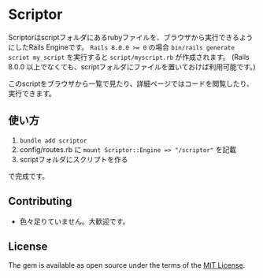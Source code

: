 # Scriptor

Scriptorはscriptフォルダにあるrubyファイルを、ブラウザから実行できるようにしたRails Engineです。
`Rails 8.0.0 >= 0` の場合 `bin/rails generate scriot my_script` を実行すると `script/myscript.rb` が作成されます。
(Rails 8.0.0 以上でなくても、scriptフォルダにファイルを置いておけば利用可能です。)

このscriptをブラウザから一覧で見たり、詳細ページではコードを閲覧したり、実行できます。

## 使い方

1. `bundle add scriptor`
2. config/routes.rb に `mount Scriptor::Engine => "/scriptor"` を記載
3. scriptフォルダにスクリプトを作る

で完成です。


## Contributing
- 色々足りていません。大歓迎です。

## License
The gem is available as open source under the terms of the [MIT License](https://opensource.org/licenses/MIT).

